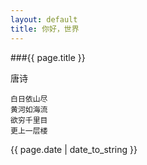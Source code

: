 ```yaml
---
layout: default
title: 你好，世界
---
```

###{{ page.title }}

唐诗

```
白日依山尽
黄河如海流
欲穷千里目
更上一层楼
```

{{ page.date | date_to_string }}

